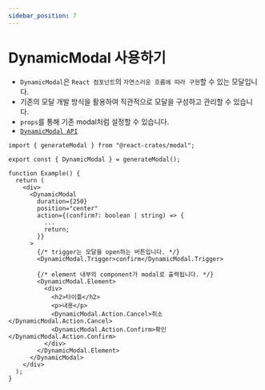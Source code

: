 ```yaml
---
sidebar_position: 7
---
```


# DynamicModal 사용하기

- `DynamicModal`은 `React 컴포넌트`의 `자연스러운 흐름에 따라 구현`할 수 있는 모달입니다.
- 기존의 모달 개발 방식을 활용하여 직관적으로 모달을 구성하고 관리할 수 있습니다.
- `props`를 통해 기존 modal처럼 설정할 수 있습니다.
- [`DynamicModal API`](/docs/api/DynamicModal)

```tsx
import { generateModal } from "@react-crates/modal";

export const { DynamicModal } = generateModal();

function Example() {
  return (
    <div>
      <DynamicModal
        duration={250}
        position="center"
        action={(confirm?: boolean | string) => {
          ...
          return;
        }}
      >
        {/* trigger는 모달을 open하는 버튼입니다. */}
        <DynamicModal.Trigger>confirm</DynamicModal.Trigger>

        {/* element 내부의 component가 modal로 출력됩니다. */}
        <DynamicModal.Element>
          <div>
            <h2>타이틀</h2>
            <p>내용</p>
            <DynamicModal.Action.Cancel>취소</DynamicModal.Action.Cancel>
            <DynamicModal.Action.Confirm>확인</DynamicModal.Action.Confirm>
          </div>
        </DynamicModal.Element>
      </DynamicModal>
    </div>
  );
}

```
